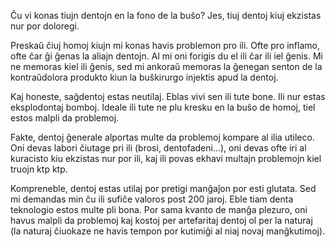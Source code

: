 Ĉu vi konas tiujn dentojn en la fono de la buŝo? Jes, tiuj dentoj kiuj ekzistas nur por doloregi.

Preskaŭ ĉiuj homoj kiujn mi konas havis problemon pro ili. Ofte pro inflamo, ofte ĉar ĝi ĝenas la aliajn dentojn. Al mi oni forigis du el ili ĉar ili iel ĝenis. Mi ne memoras kiel ili ĝenis, sed mi ankoraŭ memoras la ĝenegan senton de la kontraŭdolora produkto kiun la buŝkirurgo injektis apud la dentoj.

Kaj honeste, saĝdentoj estas neutilaj. Eblas vivi sen ili tute bone. Ili nur estas eksplodontaj bomboj. Ideale ili tute ne plu kresku en la buŝo de homoj, tiel estos malpli da problemoj.

Fakte, dentoj ĝenerale alportas multe da problemoj kompare al ilia utileco. Oni devas labori ĉiutage pri ili (brosi, dentofadeni...), oni devas ofte iri al kuracisto kiu ekzistas nur por ili, kaj ili povas ekhavi multajn problemojn kiel truojn ktp ktp.

Kompreneble, dentoj estas utilaj por pretigi manĝaĵon por esti glutata. Sed mi demandas min ĉu ili sufiĉe valoros post 200 jaroj. Eble tiam denta teknologio estos multe pli bona. Por sama kvanto de manĝa plezuro, oni havus malpli da problemoj kaj kostoj per artefaritaj dentoj ol per la naturaj (la naturaj ĉiuokaze ne havis tempon por kutimiĝi al niaj novaj manĝkutimoj).